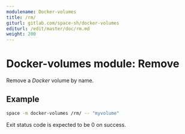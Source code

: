 ```yaml
---
modulename: Docker-volumes
title: /rm/
giturl: gitlab.com/space-sh/docker-volumes
editurl: /edit/master/doc/rm.md
weight: 200
---
```

# Docker-volumes module: Remove

Remove a _Docker_ volume by name.

## Example

```sh
space -m docker-volumes /rm/ -- "myvolume"
```

Exit status code is expected to be 0 on success.
